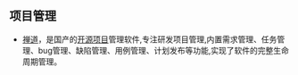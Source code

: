 ## 项目管理
* [禅道](https://www.zentao.net/)，是国产的[开源项目](https://gitee.com/wwccss/zentaopms?hmsr=aladdin1e6)管理软件,专注研发项目管理,内置需求管理、任务管理、bug管理、缺陷管理、用例管理、计划发布等功能,实现了软件的完整生命周期管理。
